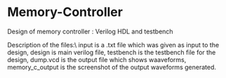 # Memory-Controller
Design of memory controller : Verilog HDL and testbench

Description of the files:\\
input is a .txt file which was given as input to the design,
design is main verilog file,
testbench is the testbench file for the design,
dump.vcd is the output file which shows waaveforms,
memory_c_output is the screenshot of the output waveforms generated.
